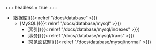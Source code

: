 +++
headless = true
+++

- [数据库]({{< relref "/docs/database" >}})
  - [MySQL]({{< relref "/docs/database/mysql" >}})
    - [索引]({{< relref "/docs/database/mysql/indexes" >}})
    - [事务]({{< relref "/docs/database/mysql/trans" >}})
    - [常见面试题]({{< relref "/docs/database/mysql/normal" >}})